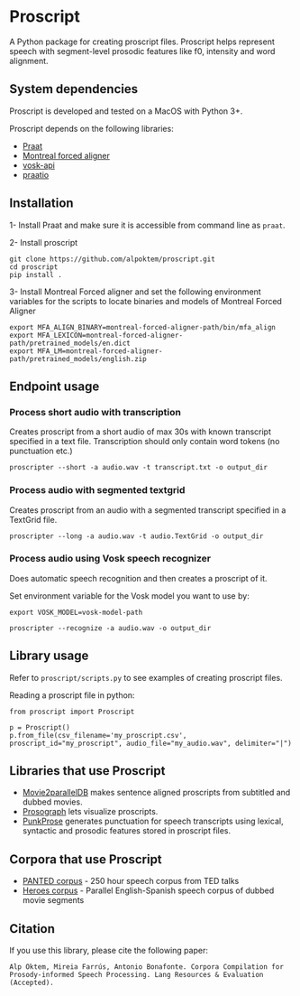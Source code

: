 # Proscript

A Python package for creating proscript files. Proscript helps represent speech with segment-level prosodic features like f0, intensity and word alignment. 

## System dependencies

Proscript is developed and tested on a MacOS with Python 3+. 

Proscript depends on the following libraries:

- [Praat](http://www.fon.hum.uva.nl/praat/)
- [Montreal forced aligner](https://github.com/MontrealCorpusTools/Montreal-Forced-Aligner)
- [vosk-api](https://github.com/alphacep/vosk-api)
- [praatio](https://github.com/timmahrt/praatIO)

## Installation

1- Install Praat and make sure it is accessible from command line as `praat`.

2- Install proscript

```
git clone https://github.com/alpoktem/proscript.git
cd proscript
pip install .
```

3- Install Montreal Forced aligner and set the following environment variables for the scripts to locate binaries and models of Montreal Forced Aligner
```
export MFA_ALIGN_BINARY=montreal-forced-aligner-path/bin/mfa_align
export MFA_LEXICON=montreal-forced-aligner-path/pretrained_models/en.dict
export MFA_LM=montreal-forced-aligner-path/pretrained_models/english.zip
```

## Endpoint usage

### Process short audio with transcription

Creates proscript from a short audio of max 30s with known transcript specified in a text file. Transcription should only contain word tokens (no punctuation etc.)

```
proscripter --short -a audio.wav -t transcript.txt -o output_dir
```

### Process audio with segmented textgrid

Creates proscript from an audio with a segmented transcript specified in a TextGrid file. 

```
proscripter --long -a audio.wav -t audio.TextGrid -o output_dir
```

### Process audio using Vosk speech recognizer

Does automatic speech recognition and then creates a proscript of it. 

Set environment variable for the Vosk model you want to use by:

```
export VOSK_MODEL=vosk-model-path
```

```
proscripter --recognize -a audio.wav -o output_dir
```

## Library usage

Refer to `proscript/scripts.py` to see examples of creating proscript files. 

Reading a proscript file in python:

```
from proscript import Proscript

p = Proscript()
p.from_file(csv_filename='my_proscript.csv', proscript_id="my_proscript", audio_file="my_audio.wav", delimiter="|")
```

## Libraries that use Proscript

- [Movie2parallelDB](https://github.com/alpoktem/movie2parallelDB) makes sentence aligned proscripts from subtitled and dubbed movies.
- [Prosograph](https://github.com/alpoktem/Prosograph) lets visualize proscripts.
- [PunkProse](https://github.com/alpoktem/punkProse) generates punctuation for speech transcripts using lexical, syntactic and prosodic features stored in proscript files.

## Corpora that use Proscript

- [PANTED corpus](http://hdl.handle.net/10230/33981) - 250 hour speech corpus from TED talks
- [Heroes corpus](http://hdl.handle.net/10230/35572) - Parallel English-Spanish speech corpus of dubbed movie segments

## Citation

If you use this library, please cite the following paper:

```
Alp Öktem, Mireia Farrús, Antonio Bonafonte. Corpora Compilation for Prosody-informed Speech Processing. Lang Resources & Evaluation (Accepted). 
```
